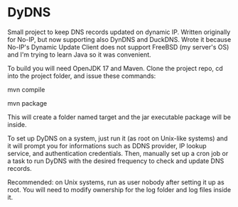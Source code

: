 # DyDNS
Small project to keep DNS records updated on dynamic IP. Written originally for No-IP, but now supporting also DynDNS and DuckDNS.
Wrote it because No-IP's Dynamic Update Client does not support FreeBSD (my server's OS) and I'm trying to learn Java so it was convenient.

To build you will need OpenJDK 17 and Maven. Clone the project repo, cd into the project folder, and issue these commands:

mvn compile

mvn package

This will create a folder named target and the jar executable package will be inside.

To set up DyDNS on a system, just run it (as root on Unix-like systems) and it will prompt you for informations such as DDNS provider, IP lookup service, and authentication credentials. Then, manually set up a cron job or a task to run DyDNS with the desired frequency to check and update DNS records.

Recommended: on Unix systems, run as user nobody after setting it up as root. You will need to modify ownership for the log folder and log files inside it.
